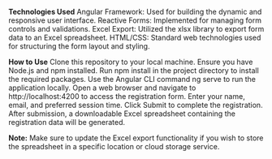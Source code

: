 **Technologies Used**
Angular Framework: Used for building the dynamic and responsive user interface.
Reactive Forms: Implemented for managing form controls and validations.
Excel Export: Utilized the xlsx library to export form data to an Excel spreadsheet.
HTML/CSS: Standard web technologies used for structuring the form layout and styling.

**How to Use**
Clone this repository to your local machine.
Ensure you have Node.js and npm installed. Run npm install in the project directory to install the required packages.
Use the Angular CLI command ng serve to run the application locally.
Open a web browser and navigate to http://localhost:4200 to access the registration form.
Enter your name, email, and preferred session time. Click Submit to complete the registration.
After submission, a downloadable Excel spreadsheet containing the registration data will be generated.

**Note:** Make sure to update the Excel export functionality if you wish to store the spreadsheet in a specific location or cloud storage service.
